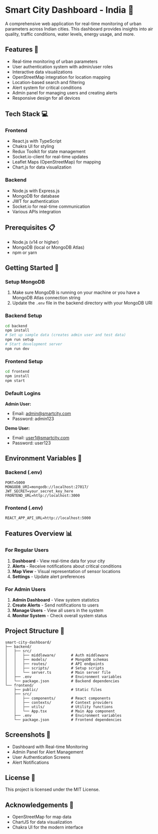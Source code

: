 # Smart City Dashboard - India 🌆

A comprehensive web application for real-time monitoring of urban parameters across Indian cities. This dashboard provides insights into air quality, traffic conditions, water levels, energy usage, and more.

## Features 🚀

- Real-time monitoring of urban parameters
- User authentication system with admin/user roles
- Interactive data visualizations
- OpenStreetMap integration for location mapping
- Location-based search and filtering
- Alert system for critical conditions
- Admin panel for managing users and creating alerts
- Responsive design for all devices

## Tech Stack 💻

### Frontend
- React.js with TypeScript
- Chakra UI for styling
- Redux Toolkit for state management
- Socket.io-client for real-time updates
- Leaflet Maps (OpenStreetMap) for mapping
- Chart.js for data visualization

### Backend
- Node.js with Express.js
- MongoDB for database
- JWT for authentication
- Socket.io for real-time communication
- Various APIs integration

## Prerequisites 📋

- Node.js (v14 or higher)
- MongoDB (local or MongoDB Atlas)
- npm or yarn

## Getting Started 🚀

### Setup MongoDB

1. Make sure MongoDB is running on your machine or you have a MongoDB Atlas connection string
2. Update the `.env` file in the backend directory with your MongoDB URI

### Backend Setup
```bash
cd backend
npm install
# Set up sample data (creates admin user and test data)
npm run setup
# Start development server
npm run dev
```

### Frontend Setup
```bash
cd frontend
npm install
npm start
```

### Default Logins

**Admin User:**
- Email: admin@smartcity.com
- Password: admin123

**Demo User:**
- Email: user1@smartcity.com
- Password: user123

## Environment Variables 🔐

### Backend (.env)
```
PORT=5000
MONGODB_URI=mongodb://localhost:27017/
JWT_SECRET=your_secret_key_here
FRONTEND_URL=http://localhost:3000
```

### Frontend (.env)
```
REACT_APP_API_URL=http://localhost:5000
```

## Features Overview 📊

### For Regular Users

1. **Dashboard** - View real-time data for your city
2. **Alerts** - Receive notifications about critical conditions
3. **Map View** - Visual representation of sensor locations
4. **Settings** - Update alert preferences

### For Admin Users

1. **Admin Dashboard** - View system statistics
2. **Create Alerts** - Send notifications to users
3. **Manage Users** - View all users in the system
4. **Monitor System** - Check overall system status

## Project Structure 📁

```
smart-city-dashboard/
├── backend/
│   ├── src/
│   │   ├── middleware/       # Auth middleware
│   │   ├── models/           # MongoDB schemas
│   │   ├── routes/           # API endpoints
│   │   ├── scripts/          # Setup scripts
│   │   └── server.ts         # Main server file
│   ├── .env                  # Environment variables
│   └── package.json          # Backend dependencies
└── frontend/
    ├── public/               # Static files
    ├── src/
    │   ├── components/       # React components
    │   ├── contexts/         # Context providers
    │   ├── utils/            # Utility functions
    │   └── App.tsx           # Main App component
    ├── .env                  # Environment variables
    └── package.json          # Frontend dependencies
```

## Screenshots 📸

- Dashboard with Real-time Monitoring
- Admin Panel for Alert Management
- User Authentication Screens
- Alert Notifications

## License 📄

This project is licensed under the MIT License.

## Acknowledgements 🙏

- OpenStreetMap for map data
- ChartJS for data visualization
- Chakra UI for the modern interface 